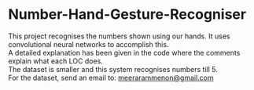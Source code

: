 # Number-Hand-Gesture-Recogniser
This project recognises the numbers shown using our hands. It uses convolutional neural networks to accomplish this.
</br>
A detailed explanation has been given in the code where the comments explain what each LOC does.
</br>
The dataset is smaller and this system recognises numbers till 5.
</br>
For the dataset, send an email to: meerarammenon@gmail.com
